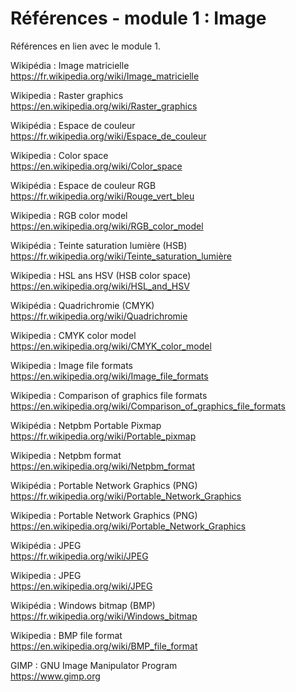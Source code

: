 # Références - module 1 : Image 

Références en lien avec le module 1.

Wikipédia : Image matricielle  
https://fr.wikipedia.org/wiki/Image_matricielle

Wikipedia : Raster graphics  
https://en.wikipedia.org/wiki/Raster_graphics

Wikipédia : Espace de couleur  
https://fr.wikipedia.org/wiki/Espace_de_couleur

Wikipedia : Color space  
https://en.wikipedia.org/wiki/Color_space

Wikipédia : Espace de couleur RGB  
https://fr.wikipedia.org/wiki/Rouge_vert_bleu

Wikipedia : RGB color model  
https://en.wikipedia.org/wiki/RGB_color_model

Wikipédia : Teinte saturation lumière (HSB) 
https://fr.wikipedia.org/wiki/Teinte_saturation_lumière

Wikipedia : HSL ans HSV (HSB color space)  
https://en.wikipedia.org/wiki/HSL_and_HSV

Wikipédia : Quadrichromie (CMYK)  
https://fr.wikipedia.org/wiki/Quadrichromie

Wikipedia : CMYK color model  
https://en.wikipedia.org/wiki/CMYK_color_model

Wikipedia : Image file formats  
https://en.wikipedia.org/wiki/Image_file_formats

Wikipedia : Comparison of graphics file formats  
https://en.wikipedia.org/wiki/Comparison_of_graphics_file_formats

Wikipédia : Netpbm Portable Pixmap  
https://fr.wikipedia.org/wiki/Portable_pixmap

Wikipedia : Netpbm format  
https://en.wikipedia.org/wiki/Netpbm_format

Wikipédia : Portable Network Graphics (PNG)  
https://fr.wikipedia.org/wiki/Portable_Network_Graphics

Wikipedia : Portable Network Graphics (PNG)  
https://en.wikipedia.org/wiki/Portable_Network_Graphics

Wikipédia : JPEG  
https://fr.wikipedia.org/wiki/JPEG

Wikipedia : JPEG  
https://en.wikipedia.org/wiki/JPEG

Wikipédia : Windows bitmap (BMP)  
https://fr.wikipedia.org/wiki/Windows_bitmap

Wikipedia : BMP file format  
https://en.wikipedia.org/wiki/BMP_file_format

GIMP : GNU Image Manipulator Program  
https://www.gimp.org
